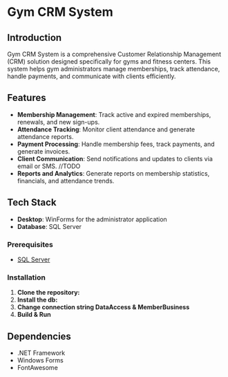 # Gym CRM System

## Introduction

Gym CRM System is a comprehensive Customer Relationship Management (CRM) solution designed specifically for gyms and fitness centers. This system helps gym administrators manage memberships, track attendance, handle payments, and communicate with clients efficiently.

## Features

- **Membership Management**: Track active and expired memberships, renewals, and new sign-ups.
- **Attendance Tracking**: Monitor client attendance and generate attendance reports.
- **Payment Processing**: Handle membership fees, track payments, and generate invoices.
- **Client Communication**: Send notifications and updates to clients via email or SMS. //TODO
- **Reports and Analytics**: Generate reports on membership statistics, financials, and attendance trends.

## Tech Stack


- **Desktop**: WinForms for the administrator application
- **Database**: SQL Server


### Prerequisites

- [SQL Server](https://www.microsoft.com/en-us/sql-server/sql-server-downloads)

### Installation

1. **Clone the repository:**
2. **Install the db:**
3. **Change connection string DataAccess & MemberBusiness**
4. **Build & Run**


## Dependencies

- .NET Framework
- Windows Forms
- FontAwesome
